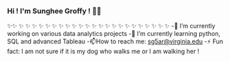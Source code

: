 ### Hi ! I'm Sunghee Groffy ! 👋😄

✨✨ ✨ ✨ ✨ ✨ ✨ ✨ ✨ ✨ ✨ ✨ ✨ ✨ ✨ ✨ ✨ ✨ ✨ ✨ ✨ ✨ ✨ ✨ ✨ 
  -🔭 I’m currently working on various data analytics projects
  -🌱 I’m currently learning python, SQL and advanced Tableau
  -📫How to reach me: sg5ar@virginia.edu
  -⚡ Fun fact: I am not sure if it is my dog who walks me or I am walking her !

